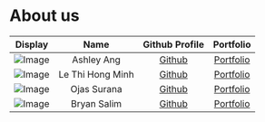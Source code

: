 # About us


Display |       Name       |               Github Profile               | Portfolio 
--------|:----------------:|:------------------------------------------:|:---------:
![Image](https://via.placeholder.com/100.png?text=Photo) |    Ashley Ang    | [Github](https://github.com/ashleyang2001) | [Portfolio](docs/team/ashleyang2001.md)
![Image](https://via.placeholder.com/100.png?text=Photo) | Le Thi Hong Minh | [Github](https://github.com/LeThiHongMinh) | [Portfolio](docs/team/lethihongminh.md)
![Image](https://media.licdn.com/dms/image/v2/D5603AQHQCLMb5J__bg/profile-displayphoto-shrink_400_400/profile-displayphoto-shrink_400_400/0/1701928433892?e=1746662400&v=beta&t=mn9PnAPhr-8KsE-gXDN7wTSjAUei6pvK2u72TKwfKrw) |   Ojas Surana    |  [Github](https://github.com/ojassurana)   | [Portfolio](docs/team/ojassurana.md)
![Image](https://media.licdn.com/dms/image/v2/D5603AQHQCLMb5J__bg/profile-displayphoto-shrink_400_400/profile-displayphoto-shrink_400_400/0/1701928433892?e=1746662400&v=beta&t=mn9PnAPhr-8KsE-gXDN7wTSjAUei6pvK2u72TKwfKrw) |   Bryan Salim    |   [Github](https://github.com/gavalion)    | [Portfolio](docs/team/gavalion.md)

